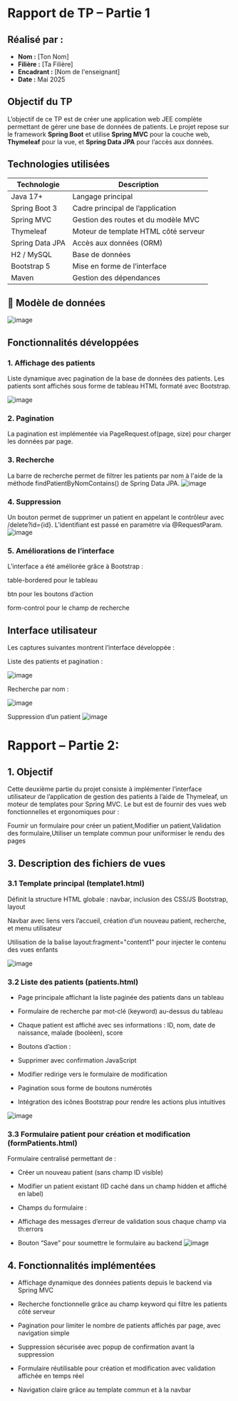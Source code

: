 #  Rapport de TP – Partie 1
##  Réalisé par :
- **Nom :** [Ton Nom]  
- **Filière :** [Ta Filière]  
- **Encadrant :** [Nom de l'enseignant]  
- **Date :** Mai 2025  

##  Objectif du TP

L’objectif de ce TP est de créer une application web JEE complète permettant de gérer une base de données de patients. Le projet repose sur le framework **Spring Boot** et utilise **Spring MVC** pour la couche web, **Thymeleaf** pour la vue, et **Spring Data JPA** pour l’accès aux données.

##  Technologies utilisées

| Technologie       | Description                        |
|-------------------|------------------------------------|
| Java 17+          | Langage principal                  |
| Spring Boot 3     | Cadre principal de l’application   |
| Spring MVC        | Gestion des routes et du modèle MVC |
| Thymeleaf         | Moteur de template HTML côté serveur |
| Spring Data JPA   | Accès aux données (ORM)            |
| H2 / MySQL        | Base de données                    |
| Bootstrap 5       | Mise en forme de l’interface       |
| Maven             | Gestion des dépendances            |

## 🧬 Modèle de données

![image](https://github.com/user-attachments/assets/3e2f33a5-7928-42d0-85eb-5d226dd95ad5)


## Fonctionnalités développées
### 1. Affichage des patients
Liste dynamique avec pagination de la base de données des patients. Les patients sont affichés sous forme de tableau HTML formaté avec Bootstrap.

![image](https://github.com/user-attachments/assets/31b7a0a6-fe6a-4126-9081-7e576d172cbf)

### 2. Pagination
La pagination est implémentée via PageRequest.of(page, size) pour charger les données par page.

### 3. Recherche
La barre de recherche permet de filtrer les patients par nom à l'aide de la méthode findPatientByNomContains() de Spring Data JPA.
![image](https://github.com/user-attachments/assets/ce41c5be-723d-42c3-b649-22dd5de11cb4)


### 4. Suppression
Un bouton permet de supprimer un patient en appelant le contrôleur avec /delete?id={id}. L’identifiant est passé en paramètre via @RequestParam.
![image](https://github.com/user-attachments/assets/98970ea9-b7ed-4dfb-96f2-782c48b25523)


### 5. Améliorations de l’interface
L’interface a été améliorée grâce à Bootstrap :

table-bordered pour le tableau

btn pour les boutons d’action

form-control pour le champ de recherche

## Interface utilisateur
Les captures suivantes montrent l’interface développée :

Liste des patients et pagination :

![image](https://github.com/user-attachments/assets/e766b9d7-beb2-47e1-9c0b-767c2d8f39e6)


Recherche par nom :

![image](https://github.com/user-attachments/assets/cd54cb75-bc35-47ee-82a1-37c43b03c15d)


Suppression d’un patient
![image](https://github.com/user-attachments/assets/c6570c01-c561-463b-92fc-047a7bce3c25)


# Rapport – Partie 2:

## 1. Objectif
Cette deuxième partie du projet consiste à implémenter l’interface utilisateur de l’application de gestion des patients à l’aide de Thymeleaf, un moteur de templates pour Spring MVC. Le but est de fournir des vues web fonctionnelles et ergonomiques pour :

Fournir un formulaire pour créer un patient,Modifier un patient,Validation des formulaire,Utiliser un template commun pour uniformiser le rendu des pages

## 3. Description des fichiers de vues
### 3.1 Template principal (template1.html)
Définit la structure HTML globale : navbar, inclusion des CSS/JS Bootstrap, layout

Navbar avec liens vers l’accueil, création d’un nouveau patient, recherche, et menu utilisateur

Utilisation de la balise layout:fragment="content1" pour injecter le contenu des vues enfants

![image](https://github.com/user-attachments/assets/da087359-c0d3-4b28-be4d-17404ebf25dc)


### 3.2 Liste des patients (patients.html)
- Page principale affichant la liste paginée des patients dans un tableau

- Formulaire de recherche par mot-clé (keyword) au-dessus du tableau

- Chaque patient est affiché avec ses informations : ID, nom, date de naissance, malade (booléen), score

- Boutons d’action :

- Supprimer avec confirmation JavaScript

- Modifier redirige vers le formulaire de modification

- Pagination sous forme de boutons numérotés

- Intégration des icônes Bootstrap pour rendre les actions plus intuitives
  
![image](https://github.com/user-attachments/assets/67ab9f66-ec0e-492d-ad76-4c928e016cd7)

### 3.3 Formulaire patient pour création et modification (formPatients.html)
Formulaire centralisé permettant de :

- Créer un nouveau patient (sans champ ID visible)

- Modifier un patient existant (ID caché dans un champ hidden et affiché en label)

- Champs du formulaire :

- Affichage des messages d’erreur de validation sous chaque champ via th:errors

- Bouton “Save” pour soumettre le formulaire au backend
![image](https://github.com/user-attachments/assets/ae52d473-eb0f-485a-a856-e0084db4de92)

## 4. Fonctionnalités implémentées
- Affichage dynamique des données patients depuis le backend via Spring MVC

- Recherche fonctionnelle grâce au champ keyword qui filtre les patients côté serveur

- Pagination pour limiter le nombre de patients affichés par page, avec navigation simple

- Suppression sécurisée avec popup de confirmation avant la suppression

- Formulaire réutilisable pour création et modification avec validation affichée en temps réel

- Navigation claire grâce au template commun et à la navbar


